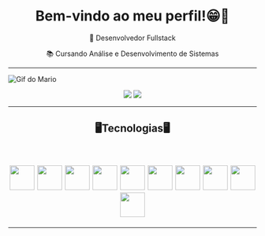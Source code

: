 <div align="center">
<h1>Bem-vindo ao meu perfil!😁👋</h1>

<p>🔭 Desenvolvedor Fullstack</p>
<p>📚 Cursando Análise e Desenvolvimento de Sistemas</p>
</div>

<hr>
 
![Gif do Mario](https://user-images.githubusercontent.com/70382532/138322189-2db8df52-9dcb-40a0-88a8-c365466bd33d.gif)


 
<div> 
 <div align="center">
  <a href="https://www.instagram.com/lucksilva01/" target="_blank"><img src="https://img.shields.io/badge/-Instagram-%23E4405F?style=for-the-badge&logo=instagram&logoColor=white" target="_blank"></a>
  <a href="https://www.linkedin.com/in/lucas-da-silva-12154a240/" target="_blank"><img src="https://img.shields.io/badge/-LinkedIn-%230077B5?style=for-the-badge&logo=linkedin&logoColor=white" target="_blank"></a> 
</div>
  <hr>

  
 
  <h2 align="center">
🖥Tecnologias🖥
<div align="center"><br>
 <h6>
  <div>
<img width="50px" src="https://cdn.jsdelivr.net/gh/devicons/devicon/icons/html5/html5-original.svg" /> <img width="50px" src="https://cdn.jsdelivr.net/gh/devicons/devicon/icons/css3/css3-original.svg" /> <img width="50px" src="https://cdn.jsdelivr.net/gh/devicons/devicon/icons/javascript/javascript-original.svg" /> <img width="50px" src="https://cdn.jsdelivr.net/gh/devicons/devicon/icons/typescript/typescript-original.svg" /> <img width="50px" src="https://cdn.jsdelivr.net/gh/devicons/devicon/icons/react/react-original.svg" /> <img width="50px" src="https://cdn.jsdelivr.net/gh/devicons/devicon/icons/nodejs/nodejs-original.svg" /> <img width="50px" src="https://cdn.jsdelivr.net/gh/devicons/devicon/icons/csharp/csharp-original.svg" /> <img width="50px" src="https://cdn.jsdelivr.net/gh/devicons/devicon/icons/dotnetcore/dotnetcore-original.svg" /> <img width="50px" src="https://cdn.jsdelivr.net/gh/devicons/devicon/icons/mysql/mysql-original-wordmark.svg" /> <img width="50px" src="https://cdn.jsdelivr.net/gh/devicons/devicon/icons/microsoftsqlserver/microsoftsqlserver-plain-wordmark.svg" />
   </div>
 <hr>
